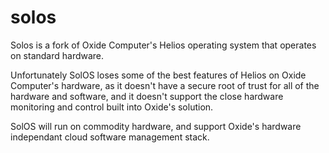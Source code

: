 # solos

Solos is a fork of Oxide Computer's Helios operating system that operates on standard hardware.

Unfortunately SolOS loses some of the best features of Helios on Oxide Computer's hardware, as it doesn't have a secure root of trust for all of the hardware and software, and it doesn't support the close hardware monitoring and control built into Oxide's solution.

SolOS will run on commodity hardware, and support Oxide's hardware independant cloud software management stack.
